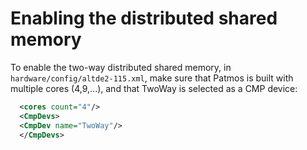 # Enabling the distributed shared memory
To enable the two-way distributed shared memory, in `hardware/config/altde2-115.xml`, make sure that Patmos is built with multiple cores (4,9,...), and that TwoWay is selected as a CMP device:
```xml
  <cores count="4"/>
  <CmpDevs>
  <CmpDev name="TwoWay"/>
  </CmpDevs>
```